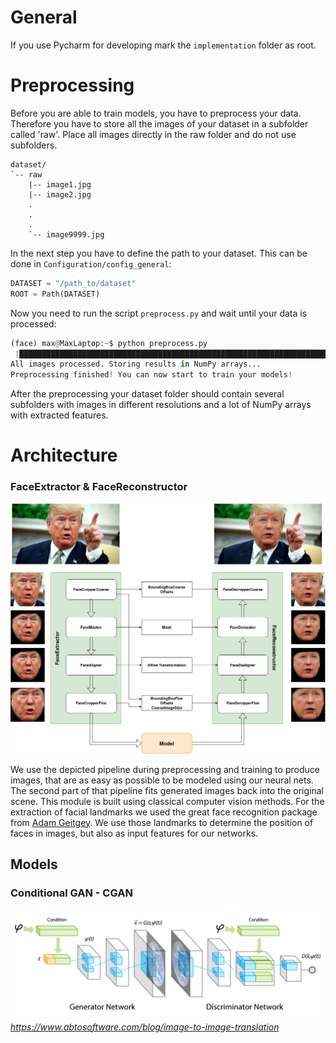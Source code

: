 # General
If you use Pycharm for developing mark the `implementation` folder as root.

# Preprocessing
Before you are able to train models, you have to preprocess your data. Therefore you have to store all the images of
your dataset in a subfolder called 'raw'. Place all images directly in the raw folder and do not use subfolders.

```
dataset/
`-- raw
    |-- image1.jpg
    |-- image2.jpg
    .
    .
    .
    `-- image9999.jpg
```

In the next step you have to define the path to your dataset. This can be done in `Configuration/config_general`:

```python
DATASET = "/path_to/dataset"
ROOT = Path(DATASET)
```

Now you need to run the script `preprocess.py` and wait until your data is processed:
```python
(face) max@MaxLaptop:~$ python preprocess.py 
 |████████████████████████████████████████████████████████████████████████████████████████████████████| 100.0%                                                                                                                                                          
All images processed. Storing results in NumPy arrays...                                                                                                                                                                                                                
Preprocessing finished! You can now start to train your models!  
```

After the preprocessing your dataset folder should contain several subfolders with images in different resolutions and
a lot of NumPy arrays with extracted features.

# Architecture
### FaceExtractor & FaceReconstructor

![FaceExtractor FaceReconstructor](images/FaceExtractor_FaceReconstructor.jpg "FaceExtractor & FaceReconstructor")

We use the depicted pipeline during preprocessing and training to produce images, that are as easy as possible to
be modeled using our neural nets. The second part of that pipeline fits generated images back into the original scene.
This module is built using classical computer vision methods. For the extraction of facial landmarks we used the great
face recognition package from [Adam Geitgey](https://github.com/ageitgey/face_recognition). We use those landmarks to determine the
position of faces in images, but also as input features for our networks.

## Models
### Conditional GAN - CGAN
![CGAN](images/CGAN.jpg "Conditional GAN; image: https://www.abtosoftware.com/blog/image-to-image-translation")
*https://www.abtosoftware.com/blog/image-to-image-translation*
